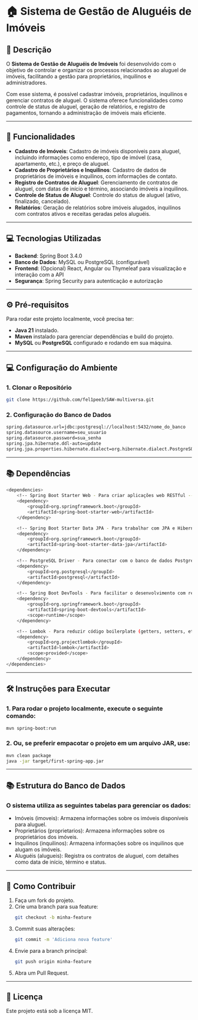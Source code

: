 # 🏠 **Sistema de Gestão de Aluguéis de Imóveis**

## 📖 **Descrição**

O **Sistema de Gestão de Aluguéis de Imóveis** foi desenvolvido com o objetivo de controlar e organizar os processos relacionados ao aluguel de imóveis, facilitando a gestão para proprietários, inquilinos e administradores.

Com esse sistema, é possível cadastrar imóveis, proprietários, inquilinos e gerenciar contratos de aluguel. O sistema oferece funcionalidades como controle de status de aluguel, geração de relatórios, e registro de pagamentos, tornando a administração de imóveis mais eficiente.

---

## 🚀 **Funcionalidades**

- **Cadastro de Imóveis**: Cadastro de imóveis disponíveis para aluguel, incluindo informações como endereço, tipo de imóvel (casa, apartamento, etc.), e preço de aluguel.
- **Cadastro de Proprietários e Inquilinos**: Cadastro de dados de proprietários de imóveis e inquilinos, com informações de contato.
- **Registro de Contratos de Aluguel**: Gerenciamento de contratos de aluguel, com datas de início e término, associando imóveis a inquilinos.
- **Controle de Status de Aluguel**: Controle do status de aluguel (ativo, finalizado, cancelado).
- **Relatórios**: Geração de relatórios sobre imóveis alugados, inquilinos com contratos ativos e receitas geradas pelos aluguéis.

---

## 💻 **Tecnologias Utilizadas**

- **Backend**: Spring Boot 3.4.0
- **Banco de Dados**: MySQL ou PostgreSQL (configurável)
- **Frontend**: (Opcional) React, Angular ou Thymeleaf para visualização e interação com a API
- **Segurança**: Spring Security para autenticação e autorização

---

## ⚙️ **Pré-requisitos**

Para rodar este projeto localmente, você precisa ter:

- **Java 21** instalado.
- **Maven** instalado para gerenciar dependências e build do projeto.
- **MySQL** ou **PostgreSQL** configurado e rodando em sua máquina.

---

## 💻 **Configuração do Ambiente**

### 1. Clonar o Repositório

```bash
git clone https://github.com/fel1pee3/SAW-multiversa.git
```

### 2. Configuração do Banco de Dados

```bash
spring.datasource.url=jdbc:postgresql://localhost:5432/nome_do_banco
spring.datasource.username=seu_usuario
spring.datasource.password=sua_senha
spring.jpa.hibernate.ddl-auto=update
spring.jpa.properties.hibernate.dialect=org.hibernate.dialect.PostgreSQLDialect
```

---

## 📚 **Dependências**

```bash
<dependencies>
    <!-- Spring Boot Starter Web - Para criar aplicações web RESTful -->
    <dependency>
        <groupId>org.springframework.boot</groupId>
        <artifactId>spring-boot-starter-web</artifactId>
    </dependency>

    <!-- Spring Boot Starter Data JPA - Para trabalhar com JPA e Hibernate -->
    <dependency>
        <groupId>org.springframework.boot</groupId>
        <artifactId>spring-boot-starter-data-jpa</artifactId>
    </dependency>

    <!-- PostgreSQL Driver - Para conectar com o banco de dados PostgreSQL -->
    <dependency>
        <groupId>org.postgresql</groupId>
        <artifactId>postgresql</artifactId>
    </dependency>

    <!-- Spring Boot DevTools - Para facilitar o desenvolvimento com reinicializações rápidas -->
    <dependency>
        <groupId>org.springframework.boot</groupId>
        <artifactId>spring-boot-devtools</artifactId>
        <scope>runtime</scope>
    </dependency>

    <!-- Lombok - Para reduzir código boilerplate (getters, setters, etc.) -->
    <dependency>
        <groupId>org.projectlombok</groupId>
        <artifactId>lombok</artifactId>
        <scope>provided</scope>
    </dependency>
</dependencies>
```

---

## 🛠 **Instruções para Executar**

### 1. Para rodar o projeto localmente, execute o seguinte comando:

```bash
mvn spring-boot:run
```

### 2. Ou, se preferir empacotar o projeto em um arquivo JAR, use:

```bash
mvn clean package
java -jar target/first-spring-app.jar
```

---

## 📚 **Estrutura do Banco de Dados**

### O sistema utiliza as seguintes tabelas para gerenciar os dados:

 - Imóveis (imoveis): Armazena informações sobre os imóveis disponíveis para aluguel.
 - Proprietários (proprietarios): Armazena informações sobre os proprietários dos imóveis.
 - Inquilinos (inquilinos): Armazena informações sobre os inquilinos que alugam os imóveis.
 - Aluguéis (alugueis): Registra os contratos de aluguel, com detalhes como data de início, término e status.

---

## 📝 **Como Contribuir**

1. Faça um fork do projeto.
2. Crie uma branch para sua feature:
   ```bash
   git checkout -b minha-feature
   ```
3. Commit suas alterações:
   ```bash
   git commit -m 'Adiciona nova feature'
   ```
4. Envie para a branch principal:
   ```bash
   git push origin minha-feature
   ```
5. Abra um Pull Request.

---

## 📄  **Licença**

Este projeto está sob a licença MIT.

